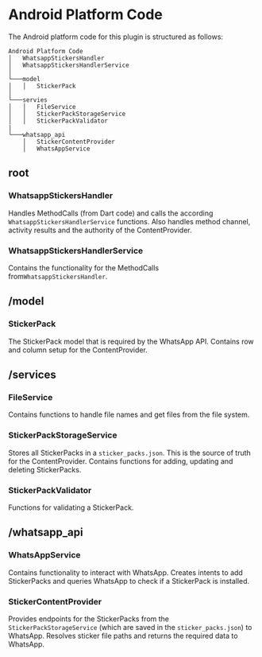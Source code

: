 # Android Platform Code

The Android platform code for this plugin is structured as follows:

```
Android Platform Code
│   WhatsappStickersHandler
│   WhatsappStickersHandlerService
│
└───model
│   │   StickerPack
│
└───servies
│   │   FileService
│   │   StickerPackStorageService
│   │   StickerPackValidator
|
└───whatsapp_api
    │   StickerContentProvider
    │   WhatsAppService
```

## root

### WhatsappStickersHandler

Handles MethodCalls (from Dart code) and calls the according `WhatsappStickersHandlerService` functions. Also handles method channel, activity results and the authority of the ContentProvider.

### WhatsappStickersHandlerService

Contains the functionality for the MethodCalls from`WhatsappStickersHandler`.

## /model

### StickerPack

The StickerPack model that is required by the WhatsApp API. Contains row and column setup for the ContentProvider.

## /services

### FileService

Contains functions to handle file names and get files from the file system.

### StickerPackStorageService

Stores all StickerPacks in a `sticker_packs.json`. This is the source of truth for the ContentProvider. Contains functions for adding, updating and deleting StickerPacks.

### StickerPackValidator

Functions for validating a StickerPack.

## /whatsapp_api

### WhatsAppService

Contains functionality to interact with WhatsApp. Creates intents to add StickerPacks and queries WhatsApp to check if a StickerPack is installed.

### StickerContentProvider

Provides endpoints for the StickerPacks from the `StickerPackStorageService` (which are saved in the `sticker_packs.json`) to WhatsApp. Resolves sticker file paths and returns the required data to WhatsApp.
